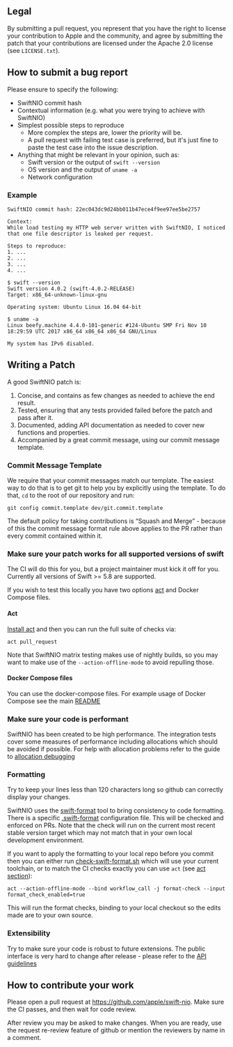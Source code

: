 ## Legal

By submitting a pull request, you represent that you have the right to license
your contribution to Apple and the community, and agree by submitting the patch
that your contributions are licensed under the Apache 2.0 license (see
`LICENSE.txt`).


## How to submit a bug report

Please ensure to specify the following:

* SwiftNIO commit hash
* Contextual information (e.g. what you were trying to achieve with SwiftNIO)
* Simplest possible steps to reproduce
  * More complex the steps are, lower the priority will be.
  * A pull request with failing test case is preferred, but it's just fine to paste the test case into the issue description.
* Anything that might be relevant in your opinion, such as:
  * Swift version or the output of `swift --version`
  * OS version and the output of `uname -a`
  * Network configuration


### Example

```
SwiftNIO commit hash: 22ec043dc9d24bb011b47ece4f9ee97ee5be2757

Context:
While load testing my HTTP web server written with SwiftNIO, I noticed
that one file descriptor is leaked per request.

Steps to reproduce:
1. ...
2. ...
3. ...
4. ...

$ swift --version
Swift version 4.0.2 (swift-4.0.2-RELEASE)
Target: x86_64-unknown-linux-gnu

Operating system: Ubuntu Linux 16.04 64-bit

$ uname -a
Linux beefy.machine 4.4.0-101-generic #124-Ubuntu SMP Fri Nov 10 18:29:59 UTC 2017 x86_64 x86_64 x86_64 GNU/Linux

My system has IPv6 disabled.
```

## Writing a Patch

A good SwiftNIO patch is:

1. Concise, and contains as few changes as needed to achieve the end result.
2. Tested, ensuring that any tests provided failed before the patch and pass after it.
3. Documented, adding API documentation as needed to cover new functions and properties.
4. Accompanied by a great commit message, using our commit message template.

### Commit Message Template

We require that your commit messages match our template. The easiest way to do that is to get git to help you by explicitly using the template. To do that, `cd` to the root of our repository and run:

    git config commit.template dev/git.commit.template

The default policy for taking contributions is “Squash and Merge” - because of this the commit message format rule above applies to the PR rather than every commit contained within it.

### Make sure your patch works for all supported versions of swift

The CI will do this for you, but a project maintainer must kick it off for you.  Currently all versions of Swift >= 5.8 are supported.

If you wish to test this locally you have two options [act](https://github.com/nektos/act) and Docker Compose files.

#### Act

[Install act](https://nektosact.com) and then you can run the full suite of checks via:
```
act pull_request
```
Note that SwiftNIO matrix testing makes use of nightly builds, so you may want to make use of the ```--action-offline-mode``` to avoid repulling those.

#### Docker Compose files

You can use the docker-compose files.  For example usage of Docker Compose see the main [README](./README.md#an-alternative-using-docker-compose)

### Make sure your code is performant

SwiftNIO has been created to be high performance.  The integration tests cover some measures of performance including allocations which should be avoided if possible.  For help with allocation problems refer to the guide to [allocation debugging](./docs/debugging-allocations.md)

### Formatting

Try to keep your lines less than 120 characters long so github can correctly display your changes.

SwiftNIO uses the [swift-format](https://github.com/swiftlang/swift-format) tool to bring consistency to code formatting.  There is a specific [.swift-format](./.swift-format) configuration file.  This will be checked and enforced on PRs.  Note that the check will run on the current most recent stable version target which may not match that in your own local development environment.

If you want to apply the formatting to your local repo before you commit then you can either run [check-swift-format.sh](./scripts/check-swift-format.sh) which will use your current toolchain, or to match the CI checks exactly you can use `act` (see [act section](#act)):
```
act --action-offline-mode --bind workflow_call -j format-check --input format_check_enabled=true
```

This will run the format checks, binding to your local checkout so the edits made are to your own source.


### Extensibility

Try to make sure your code is robust to future extensions.  The public interface is very hard to change after release - please refer to the [API guidelines](./docs/public-api.md)

## How to contribute your work

Please open a pull request at https://github.com/apple/swift-nio. Make sure the CI passes, and then wait for code review.

After review you may be asked to make changes.  When you are ready, use the request re-review feature of github or mention the reviewers by name in a comment.
